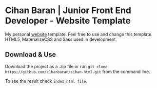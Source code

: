 # Cihan Baran | Junior Front End Developer - Website Template

My personal <a href="https://c1hanbaran.github.io" target="_blank" >website</a> template.
Feel free to use and change this template. HTML5, MaterializeCSS and Sass used in development.

## Download & Use

Download the project as a .zip file or run
`git clone https://github.com/c1hanbaran/cihan-html.git` from the command line.

To see the result check `index.html file`.
